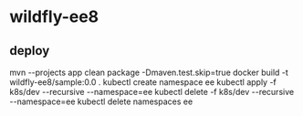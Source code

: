 # wildfly-ee8

## deploy
mvn --projects app clean package -Dmaven.test.skip=true
docker build -t wildfly-ee8/sample:0.0 .
kubectl create namespace ee
kubectl apply -f k8s/dev --recursive --namespace=ee
kubectl delete -f k8s/dev --recursive --namespace=ee
kubectl delete namespaces ee

